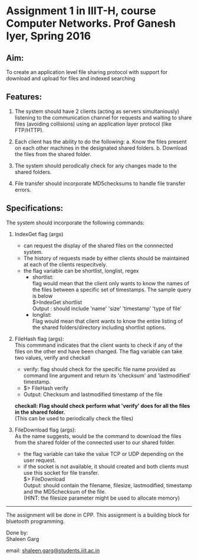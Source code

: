 Assignment 1 in IIIT-H, course Computer Networks. Prof Ganesh Iyer, Spring 2016
===

Aim:
----
To create an application level file sharing protocol with support for download and upload for files and indexed searching

Features:
---
1. The system should have 2 clients (acting as servers simultaniously) listening to the communication channel for requests and waiting to share files (avoiding collisions) using an application layer protocol (like FTP/HTTP). 

2. Each client has the ability to do the following:
    a. Know the files present on each other machines in the designated shared folders.
    b. Download the files from the shared folder.

3. The system should perodically check for any changes made to the shared folders.

4. File transfer should incorporate MD5checksums to handle file transfer errors.

Specifications:
----
The system should incorporate the following commands:

1. IndexGet flag (args)  
    * can request the display of the shared files on the connnected system.  
    * The history of requests made by either clients should be maintained at each of the clients respecitvely.  
    * the flag variable can be shortlist, longlist, regex  
        - shortlist:  
            flag would mean that the client only wants to know the names of the files between a specific set of timestamps. The sample query is below  
            $>IndexGet shortlist <starttimestamp> <endtimestamp>  
            Output : should include 'name' 'size' 'timestamp' 'type of file'  
        - longlist:  
            Flag would mean that client wants to know the entire listing of the shared folders/directory including shortlist options.  

2. FileHash flag (args):  
This commmand indicates that the client wants to check if any of the files on the other end have been changed. The flag variable can take two values, verify and checkall  
    * verify: flag should check for the specific file name provided as command line argument and return its 'checksum' and 'lastmodified' timestamp.  
    - $> FileHash verify <filename> 
    - Output: Checksum and lastmodified timestamp of the file  
  
     __checkall: Flag should check perform what 'verify' does for all the files in the shared folder.__  
(This can be used to periodically check the files)  

3. FileDownload flag (args):  
As the name suggests, would be the command to download the files from the shared folder of the connected user to our shared folder.  
    * the flag variable can take the value TCP or UDP depending on the user request.  
    * if the socket is not available, it should created and both clients must use this socket for file transfer.  
         $> FileDownload <filename>  
         Output: should contain the filename, filesize, lastmodified, timestamp and the MD5checksum of the file.  
(HINT: the filesize parameter might be used to allocate memory)  

******

The assignment will be done in CPP. This assignment is a building block for bluetooth programming.  

Done by:  
Shaleen Garg  

email: shaleen.garg@students.iiit.ac.in
